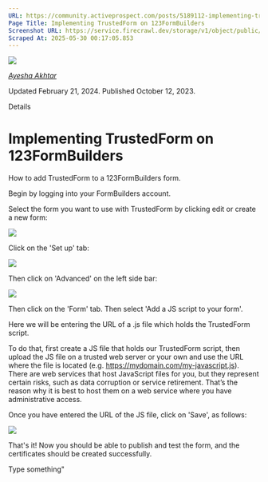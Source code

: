 ```yaml
---
URL: https://community.activeprospect.com/posts/5189112-implementing-trustedform-on-123formbuilders?_gl=1*yvtfuy*_ga*NjUzMTIyNjYwLjE2ODk3ODYwNTc.*_ga_QHXBV6N7D1*MTY5NzEzNDE2My45LjEuMTY5NzEzNjMxNS41MS4wLjA.
Page Title: Implementing TrustedForm on 123FormBuilders
Screenshot URL: https://service.firecrawl.dev/storage/v1/object/public/media/screenshot-58d93780-0fa3-47c0-bc4e-dbeacb90ce0e.png
Scraped At: 2025-05-30 00:17:05.853
---
```


[![](https://content2.bloomfire.com/avatars/users/1966401/thumb/thumbnail.png?f=1692038964&Expires=1748567763&Signature=pqYVymhuFdxVd6qV1whgGIc~5VUmkQClQB0gVaidLLHR7FiCV3zeOUp3sV5APOD93naAYyOUIKCuGuDEEPCjVMCg30BizJsLcwYx-VI9lQrGwsE0SkcaMKVEUcu~~sg-KQnDqgE-7K6~6eVuE7DNnsYoVw0ZhkCOAjrggazFG2eVeD4FkZszgbl89MoxkCdWYz35sEgOIswza3Asryq--lnv9Vt1ukMH8RyvIYUlWKLrp0z0vE9jIYB8M32UEJtfSPXP2aJN0mE11nqO0De0D6LTHPxy~KXdZUwzDGB4WDXfeh5hEwUYofPRigSUjHiyqZk4U77dLlMglDl2oAOtkw__&Key-Pair-Id=APKAIDFCFZ2UHE5LPIUA)](https://community.activeprospect.com/memberships/9624817-ayesha-akhtar)

[_Ayesha Akhtar_](https://community.activeprospect.com/memberships/9624817-ayesha-akhtar)

Updated February 21, 2024. Published October 12, 2023.

Details

# Implementing TrustedForm on 123FormBuilders

How to add TrustedForm to a 123FormBuilders form.

Begin by logging into your FormBuilders account.

Select the form you want to use with TrustedForm by clicking edit or create a new form:

![](https://content2.bloomfire.com/thumbnails/contents/003/923/768/original.png?f=1697076499&Expires=1748567816&Signature=mgQmybwg0-jJ7BZONT7HK4USKvhwO3h93SXO05c8WXW4wrzX5jI-zaHrCIPVOl3mK0je4YYD9NSC7KKham3guK49KjhXTK3GNcE6MeOrDOnIdihq0CQshx9PW-KXNICExUMx6Z~55uZEW8dTF4s8-1eP-iGLZEp8GDxafnxdd8n2Ixuvt99Eho6E55Qr07ABYGr-JRNNvPEf4EyKbk0OlWwqQclwwA712hP6Jn8BQjYBiNiR~bjphp7KwmOjWGGtbCympztoOMPd9YwFam2HHa45hpql8AlwPHj8oUSU1gROQm2FlwGbVl9IvjVF9tPNVd7D8WyxeaQNGq8kNnmqsg__&Key-Pair-Id=APKAIDFCFZ2UHE5LPIUA)

Click on the 'Set up' tab:

![](https://content2.bloomfire.com/thumbnails/contents/003/923/769/original.png?f=1697076862&Expires=1748567816&Signature=mRO0mI8QOKUarG6t0~zOuxFaAdEQyddrFkw--EnSYRYAnZ8LNdK1gl1Nm8~yPkOvfa5AC7pRZgBCVBhRB5fhrLX6ebXhmebfyF2JK4Kkdj-9H6-k1qsLB2cADjn74RZe7xO-bwe35oZ3ihOf2bBIR~ZnGuBfKPumekeIPtuf0ihfwqokelKzr3h5~NJmnZTRPcvYrHSO6N7Ve2IOv8bso8toprfVduesuF2USHKyOjwEqEJ481kYgtQ1zi88oMZVHY2UCb7uLWLXT5zqYnWrpuv6c6WmmwZ9BCV9l9koXRBcq8HsNfqFaZcYnEIVWBW9Rgfs4Nm-lYV-l8UIONmfQg__&Key-Pair-Id=APKAIDFCFZ2UHE5LPIUA)

Then click on 'Advanced' on the left side bar:

![](https://content3.bloomfire.com/thumbnails/contents/003/923/778/original.png?f=1697077120&Expires=1748567816&Signature=QNOYypcwsYAd4yx8KTtkMa3dW-5u8Sjgw6hLTyXr3pGBIIq4dnTQR5p8nBA3ujflnAqNcoAIMiGZA2ktXI1Df0mY8cj-tYc9bGhEszwtbXoSZPGNKuT3NQbZPebILAq-CKa8-rkn5qo9GtA6sfx1o0l-lpnX3IGzGBguW8d5zYVY-k2OkEgRmsg1BGTpetWHIoIaVJznJJTyBEhwosB6WAD~dyuxe-sxg7E5RFRRFUERWGn3DXR8wnJw5YeUm8pcEZqVWxBVBqaCvzAfJNGu-~0KUcSdQ2LsRg~t898rHWI5r3XDq0NDDBR74guN3DJEWHB5NhDBq9~U9I58d1qB3A__&Key-Pair-Id=APKAIDFCFZ2UHE5LPIUA)

Then click on the 'Form' tab. Then select 'Add a JS script to your form'.

Here we will be entering the URL of a .js file which holds the TrustedForm script.

To do that, first create a JS file that holds our TrustedForm script, then upload the JS file on a trusted web server or your own and use the URL where the file is located (e.g. https://mydomain.com/my-javascript.js). There are web services that host JavaScript files for you, but they represent certain risks, such as data corruption or service retirement. That’s the reason why it is best to host them on a web service where you have administrative access.

Once you have entered the URL of the JS file, click on 'Save', as follows:

![](https://content3.bloomfire.com/thumbnails/contents/003/923/784/original.png?f=1697077679&Expires=1748567816&Signature=PA1qs9AAYrzwEPf9golfWZL3k-3g2GequM-rAsCZwoRaP2M9ZmxbPItRYCnerdQ2qlf~gL8ALtwHjIjH~AhuSt3GmmnyFjNwdhCHyMeE~QY6MxTdhUau8JHUa9SpJ4pZeiEJ8Ca5~C~ZPoHrZvcsdOdO2D3v8RE-41UW3~KTRDWtM2mTMtASXESVXBByzDVpOfI01X3QRG77k42ni-hKf57fmPQTKEKKabKl5q3gsum-uT~SwWOwZTm398O9P2-CxN2rejpKS6QrvtzWrIbn-qETsRTEmSzkw9OxLR0LTFb4qsueDhAw-RCloevEo5iXu3UULtGrLxbCX~uwXD56hQ__&Key-Pair-Id=APKAIDFCFZ2UHE5LPIUA)

That's it! Now you should be able to publish and test the form, and the certificates should be created successfully.

Type something"

